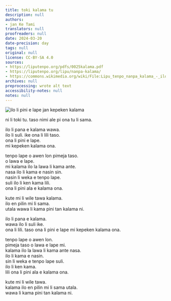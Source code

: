 ```yaml
---
title: toki kalama tu
description: null
authors:
- jan Ke Tami
translators: null
proofreaders: null
date: 2024-03-20
date-precision: day
tags: null
original: null
license: CC-BY-SA 4.0
sources:
- https://liputenpo.org/pdfs/0025kalama.pdf
- https://liputenpo.org/lipu/nanpa-kalama/
- https://commons.wikimedia.org/wiki/File:Lipu_tenpo_nanpa_kalama_-_ilo_tenpo_kalama.png
archives: null
preprocessing: wrote alt text
accessibility-notes: null
notes: null
---
```


![ilo li pini e lape jan kepeken kalama](https://upload.wikimedia.org/wikipedia/commons/7/76/Lipu_tenpo_nanpa_kalama_-_ilo_tenpo_kalama.png)

ni li toki tu. taso nimi ale pi ona tu li sama.



ilo li pana e kalama wawa.  
ilo li suli. ike ona li lili taso.  
ona li pini e lape.  
mi kepeken kalama ona.

tenpo lape o awen lon pimeja taso.  
o lawa e lape.  
mi kalama ilo la lawa li kama ante.  
nasa ilo li kama e nasin sin.  
nasin li weka e tenpo lape.  
suli ilo li ken kama lili.  
ona li pini ala e kalama ona.

kute mi li wile tawa kalama.  
ilo en pilin mi li sama.  
utala wawa li kama pini tan kalama ni.



ilo li pana e kalama.  
wawa ilo li suli ike.  
ona li lili. taso ona li pini e lape mi kepeken kalama ona.

tenpo lape o awen lon.  
pimeja taso o lawa e lape mi.  
kalama ilo la lawa li kama ante nasa.  
ilo li kama e nasin.  
sin li weka e tenpo lape suli.  
ilo li ken kama.  
lili ona li pini ala e kalama ona.

kute mi li wile tawa.  
kalama ilo en pilin mi li sama utala.  
wawa li kama pini tan kalama ni.